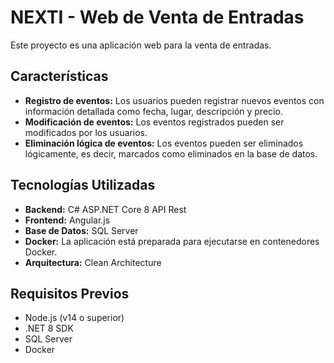 # NEXTI - Web de Venta de Entradas

Este proyecto es una aplicación web para la venta de entradas.
## Características

- **Registro de eventos:** Los usuarios pueden registrar nuevos eventos con información detallada como fecha, lugar, descripción y precio.
- **Modificación de eventos:** Los eventos registrados pueden ser modificados por los usuarios.
- **Eliminación lógica de eventos:** Los eventos pueden ser eliminados lógicamente, es decir, marcados como eliminados en la base de datos.

## Tecnologías Utilizadas

- **Backend:** C# ASP.NET Core 8 API Rest
- **Frontend:** Angular.js
- **Base de Datos:** SQL Server
- **Docker:** La aplicación está preparada para ejecutarse en contenedores Docker.
- **Arquitectura:** Clean Architecture

## Requisitos Previos

- Node.js (v14 o superior)
- .NET 8 SDK
- SQL Server
- Docker